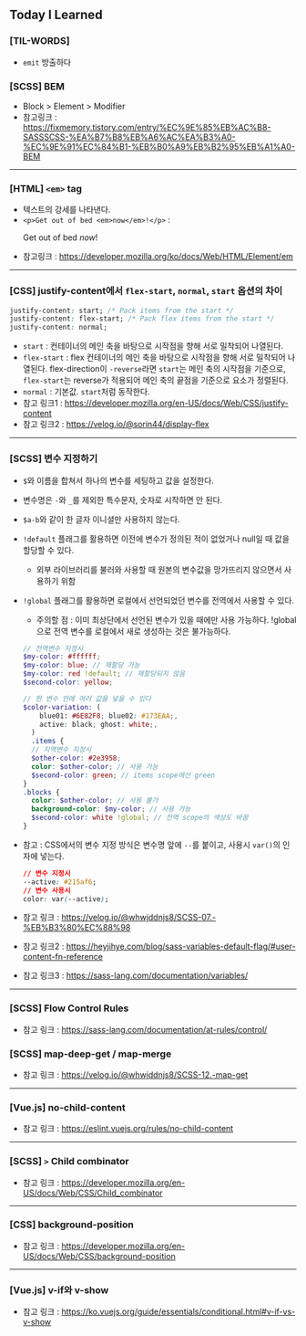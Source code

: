 ## Today I Learned

### [TIL-WORDS]

- `emit` 방출하다

### [SCSS] BEM

- Block > Element > Modifier
- 참고링크 : https://fixmemory.tistory.com/entry/%EC%9E%85%EB%AC%B8-SASSSCSS-%EA%B7%B8%EB%A6%AC%EA%B3%A0-%EC%9E%91%EC%84%B1-%EB%B0%A9%EB%B2%95%EB%A1%A0-BEM

---

### [HTML] `<em>` tag

- 텍스트의 강세를 나타낸다.
- `<p>Get out of bed <em>now</em>!</p>` : <p>Get out of bed <em>now</em>!</p>
- 참고링크 : https://developer.mozilla.org/ko/docs/Web/HTML/Element/em

---

### [CSS] justify-content에서 `flex-start`, `normal`, `start` 옵션의 차이

```css
justify-content: start; /* Pack items from the start */
justify-content: flex-start; /* Pack flex items from the start */
justify-content: normal;
```

- `start` : 컨테이너의 메인 축을 바탕으로 시작점을 향해 서로 밀착되어 나열된다.
- `flex-start` : flex 컨테이너의 메인 축을 바탕으로 시작점을 향해 서로 밀착되어 나열된다. flex-direction이 `-reverse`라면 `start`는 메인 축의 시작점을 기준으로, `flex-start`는 reverse가 적용되어 메인 축의 끝점을 기준으로 요소가 정렬된다.
- `normal` : 기본값. `start`처럼 동작한다.
- 참고 링크1 : https://developer.mozilla.org/en-US/docs/Web/CSS/justify-content
- 참고 링크2 : https://velog.io/@sorin44/display-flex

---

### [SCSS] 변수 지정하기

- `$`와 이름을 합쳐서 하나의 변수를 세팅하고 값을 설정한다.
- 변수명은 `-`와 `_`를 제외한 특수문자, 숫자로 시작하면 안 된다.
- `$a-b`와 같이 한 글자 이니셜만 사용하지 않는다.
- `!default` 플래그를 활용하면 이전에 변수가 정의된 적이 없었거나 null일 때 값을 할당할 수 있다.
  - 외부 라이브러리를 불러와 사용할 때 원본의 변수값을 망가뜨리지 않으면서 사용하기 위함
- `!global` 플래그를 활용하면 로컬에서 선언되었던 변수를 전역에서 사용할 수 있다.

  - 주의할 점 : 이미 최상단에서 선언된 변수가 있을 때에만 사용 가능하다. !global으로 전역 변수를 로컬에서 새로 생성하는 것은 불가능하다.

  ```scss
  // 전역변수 지정시
  $my-color: #ffffff;
  $my-color: blue; // 재할당 가능
  $my-color: red !default; // 재할당되지 않음
  $second-color: yellow;

  // 한 변수 안에 여러 값을 넣을 수 있다
  $color-variation: (
      blue01: #6E82F8; blue02: #173EAA;,
      active: black; ghost: white;,
    )
    .items {
    // 지역변수 지정시
    $other-color: #2e3958;
    color: $other-color; // 사용 가능
    $second-color: green; // items scope에선 green
  }
  .blocks {
    color: $other-color; // 사용 불가
    background-color: $my-color; // 사용 가능
    $second-color: white !global; // 전역 scope의 색상도 바꿈
  }
  ```

- 참고 : CSS에서의 변수 지정 방식은 변수명 앞에 `--`를 붙이고, 사용시 `var()`의 인자에 넣는다.
  ```css
  // 변수 지정시
  --active: #215af6;
  // 변수 사용시
  color: var(--active);
  ```
- 참고 링크 : https://velog.io/@whwjddnjs8/SCSS-07.-%EB%B3%80%EC%88%98
- 참고 링크2 : https://heyjihye.com/blog/sass-variables-default-flag/#user-content-fn-reference
- 참고 링크3 : https://sass-lang.com/documentation/variables/

---

### [SCSS] Flow Control Rules

- 참고 링크 : https://sass-lang.com/documentation/at-rules/control/

### [SCSS] map-deep-get / map-merge

- 참고 링크 : https://velog.io/@whwjddnjs8/SCSS-12.-map-get

---

### [Vue.js] no-child-content

- 참고 링크 : https://eslint.vuejs.org/rules/no-child-content

---

### [SCSS] `>` Child combinator

- 참고 링크 : https://developer.mozilla.org/en-US/docs/Web/CSS/Child_combinator

---

### [CSS] background-position

- 참고 링크 : https://developer.mozilla.org/en-US/docs/Web/CSS/background-position

---

### [Vue.js] v-if와 v-show

- 참고 링크 : https://ko.vuejs.org/guide/essentials/conditional.html#v-if-vs-v-show
